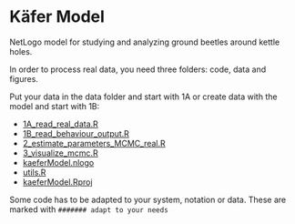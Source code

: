 # Käfer Model

NetLogo model for studying and analyzing ground beetles around kettle holes.

In order to process real data, you need three folders: code, data and figures.

Put your data in the data folder and start with 1A or create data with the model and start with 1B:

* [1A_read_real_data.R](code/1A_read_real_data.R)
* [1B_read_behaviour_output.R](code/1B_read_behaviour_output.R)
* [2_estimate_parameters_MCMC_real.R](code/2_estimate_parameters_MCMC_real.R)
* [3_visualize_mcmc.R](code/3_visualize_mcmc.R)
* [kaeferModel.nlogo](code/kaeferModel.nlogo)
* [utils.R](code/utils.R)
* [kaeferModel.Rproj](code/kaeferModel.Rproj)

Some code has to be adapted to your system, notation or data. These are marked with `####### adapt to your needs`
